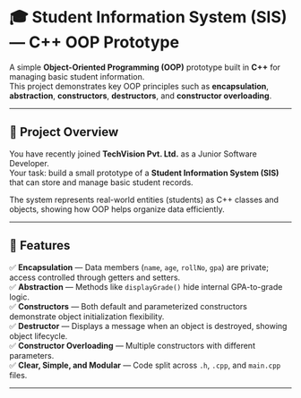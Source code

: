 # 🎓 Student Information System (SIS) — C++ OOP Prototype

A simple **Object-Oriented Programming (OOP)** prototype built in **C++** for managing basic student information.  
This project demonstrates key OOP principles such as **encapsulation**, **abstraction**, **constructors**, **destructors**, and **constructor overloading**.

---

## 🧠 Project Overview

You have recently joined **TechVision Pvt. Ltd.** as a Junior Software Developer.  
Your task: build a small prototype of a **Student Information System (SIS)** that can store and manage basic student records.

The system represents real-world entities (students) as C++ classes and objects, showing how OOP helps organize data efficiently.

---

## 🚀 Features

✅ **Encapsulation** — Data members (`name`, `age`, `rollNo`, `gpa`) are private; access controlled through getters and setters.  
✅ **Abstraction** — Methods like `displayGrade()` hide internal GPA-to-grade logic.  
✅ **Constructors** — Both default and parameterized constructors demonstrate object initialization flexibility.  
✅ **Destructor** — Displays a message when an object is destroyed, showing object lifecycle.  
✅ **Constructor Overloading** — Multiple constructors with different parameters.  
✅ **Clear, Simple, and Modular** — Code split across `.h`, `.cpp`, and `main.cpp` files.

---



